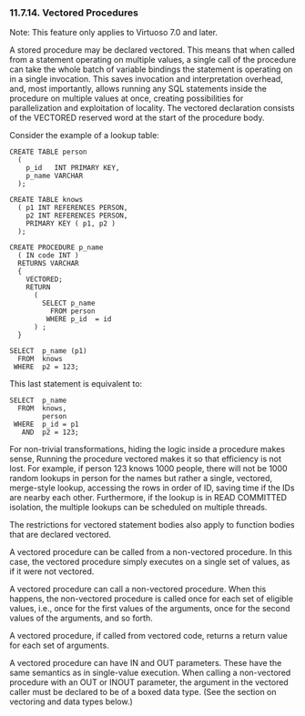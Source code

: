 <div id="vectoredprocedure" class="section">

<div class="titlepage">

<div>

<div>

### 11.7.14. Vectored Procedures

</div>

</div>

</div>

Note: This feature only applies to Virtuoso 7.0 and later.

A stored procedure may be declared vectored. This means that when called
from a statement operating on multiple values, a single call of the
procedure can take the whole batch of variable bindings the statement is
operating on in a single invocation. This saves invocation and
interpretation overhead, and, most importantly, allows running any SQL
statements inside the procedure on multiple values at once, creating
possibilities for parallelization and exploitation of locality. The
vectored declaration consists of the VECTORED reserved word at the start
of the procedure body.

Consider the example of a lookup table:

``` programlisting
CREATE TABLE person
  (
    p_id   INT PRIMARY KEY,
    p_name VARCHAR
  );

CREATE TABLE knows
  ( p1 INT REFERENCES PERSON,
    p2 INT REFERENCES PERSON,
    PRIMARY KEY ( p1, p2 )
  );

CREATE PROCEDURE p_name
  ( IN code INT )
  RETURNS VARCHAR
  {
    VECTORED;
    RETURN
      (
        SELECT p_name
          FROM person
         WHERE p_id  = id
      ) ;
  }

SELECT  p_name (p1)
  FROM  knows
 WHERE  p2 = 123;
```

This last statement is equivalent to:

``` programlisting
SELECT  p_name
  FROM  knows,
        person
 WHERE  p_id = p1
   AND  p2 = 123;
```

For non-trivial transformations, hiding the logic inside a procedure
makes sense, Running the procedure vectored makes it so that efficiency
is not lost. For example, if person 123 knows 1000 people, there will
not be 1000 random lookups in person for the names but rather a single,
vectored, merge-style lookup, accessing the rows in order of ID, saving
time if the IDs are nearby each other. Furthermore, if the lookup is in
READ COMMITTED isolation, the multiple lookups can be scheduled on
multiple threads.

The restrictions for vectored statement bodies also apply to function
bodies that are declared vectored.

A vectored procedure can be called from a non-vectored procedure. In
this case, the vectored procedure simply executes on a single set of
values, as if it were not vectored.

A vectored procedure can call a non-vectored procedure. When this
happens, the non-vectored procedure is called once for each set of
eligible values, i.e., once for the first values of the arguments, once
for the second values of the arguments, and so forth.

A vectored procedure, if called from vectored code, returns a return
value for each set of arguments.

A vectored procedure can have IN and OUT parameters. These have the same
semantics as in single-value execution. When calling a non-vectored
procedure with an OUT or INOUT parameter, the argument in the vectored
caller must be declared to be of a boxed data type. (See the section on
vectoring and data types below.)

</div>
